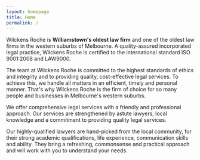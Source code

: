 ```yaml
---
layout: homepage
title: Home
permalink: /
---
```


Wilckens Roche is __Williamstown's oldest law firm__ and one of the oldest law firms in the western suburbs of Melbourne. A quality-assured incorporated legal practice, Wilckens Roche is certified to the international standard ISO 9001:2008 and LAW9000.

The team at Wilckens Roche is committed to the highest standards of ethics and integrity and to providing quality, cost-effective legal services. To achieve this, we handle all matters in an efficient, timely and personal manner. That's why Wilckens Roche is the firm of choice for so many people and businesses in Melbourne's western suburbs.

We offer comprehensive legal services with a friendly and professional approach. Our services are strengthened by astute lawyers, local knowledge and a commitment to providing quality legal services.

Our highly-qualified lawyers are hand-picked from the local community, for their strong academic qualifications, life experience, communication skills and ability. They bring a refreshing, commonsense and practical approach and will work with you to understand your needs.